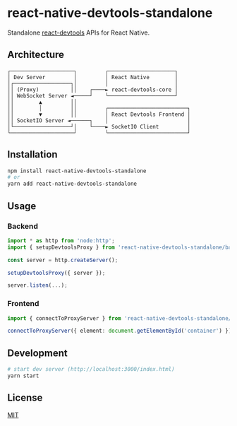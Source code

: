 # react-native-devtools-standalone

Standalone [react-devtools](https://github.com/facebook/react/tree/main/packages/react-devtools) APIs for React Native.

## Architecture

```
┌────────────────────┐         ┌─────────────────────┐
│ Dev Server         │         │ React Native        │
│┌──────────────────┐│         │                     │
││ (Proxy)          ││    ┌────► react-devtools-core │
││ WebSocket Server ◄─────┘    └─────────────────────┘
││        ▲         ││
││        │         ││         ┌─────────────────────────┐
││        ▼         ││         │ React Devtools Frontend │
││ SocketIO Server ◄──────┐    │                         │
│└──────────────────┘│    └────► SocketIO Client         │
└────────────────────┘         └─────────────────────────┘
```

## Installation

```bash
npm install react-native-devtools-standalone
# or
yarn add react-native-devtools-standalone
```

## Usage

### Backend

```ts
import * as http from 'node:http';
import { setupDevtoolsProxy } from 'react-native-devtools-standalone/backend';

const server = http.createServer();

setupDevtoolsProxy({ server });

server.listen(...);
```

### Frontend

```ts
import { connectToProxyServer } from 'react-native-devtools-standalone/frontend';

connectToProxyServer({ element: document.getElementById('container') });
```

## Development

```bash
# start dev server (http://localhost:3000/index.html)
yarn start
```

## License

[MIT](./LICENSE)
